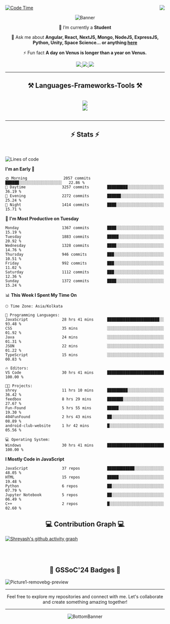 <div>
 
<img align="right" src="https://visitor-badge.laobi.icu/badge?page_id=shreyash3087.shreyash3087" />

 [![Code Time](https://wakatime.com/badge/user/cd5f70df-e644-46f4-a03b-e1ce78615131.svg)](https://wakatime.com/@cd5f70df-e644-46f4-a03b-e1ce78615131)
 
</div>


<div align="center">
 
![Banner](https://github.com/user-attachments/assets/fe33d289-b057-4d85-ad76-3103802aa9e1)

</div>


<div align="center">
 
 🔭 I’m currently a **Student** 

💬 Ask me about **Angular, React, NextJS, Mongo, NodeJS, ExpressJS, Python, Unity, Space Science... or anything [here](https://github.com/shreyash3087/shreyash3087/issues)**

⚡ Fun fact **A day on Venus is longer than a year on Venus.**

</div>
 
<div align="center"> 
  <a href="mailto:shreyash3087@gmail.com">
    <img src="https://img.shields.io/badge/Gmail-333333?style=for-the-badge&logo=gmail&logoColor=red" />
  </a>
  <a href="https://www.linkedin.com/in/shreyash-srivastava-1a1161280" target="_blank">
    <img src="https://img.shields.io/badge/LinkedIn-0077B5?style=for-the-badge&logo=linkedin&logoColor=white" target="_blank" />
  </a>
  <a href="https://github.com/shreyash3087" target="_blank">
     <img src="https://img.shields.io/badge/Github-FF5722?style=for-the-badge&logo=github&logoColor=white" target="_blank" />
  </a>
</div>
<hr/>
 
<h2 align="center">⚒️ Languages-Frameworks-Tools ⚒️</h2>
<br/>
<div align="center">
    <img src="https://skillicons.dev/icons?i=react,bootstrap,html,css,vscode,github,figma,cpp,vercel,netlify" /><br>
    <img src="https://skillicons.dev/icons?i=tailwind,git,nodejs,python,javascript,typescript,express,firebase,mongodb,nextjs,unity,azure,blender" /><br>
</div>

<br/>
<hr/>

<h2 align="center">⚡ Stats ⚡</h2>

<br>
<div>
 
 
<!--START_SECTION:waka-->
![Lines of code](https://img.shields.io/badge/From%20Hello%20World%20I%27ve%20Written-5.1%20million%20lines%20of%20code-blue)

**I'm an Early 🐤** 

```text
🌞 Morning                2057 commits        ██████░░░░░░░░░░░░░░░░░░░   22.86 % 
🌆 Daytime                3257 commits        █████████░░░░░░░░░░░░░░░░   36.19 % 
🌃 Evening                2272 commits        ██████░░░░░░░░░░░░░░░░░░░   25.24 % 
🌙 Night                  1414 commits        ████░░░░░░░░░░░░░░░░░░░░░   15.71 % 
```
📅 **I'm Most Productive on Tuesday** 

```text
Monday                   1367 commits        ████░░░░░░░░░░░░░░░░░░░░░   15.19 % 
Tuesday                  1883 commits        █████░░░░░░░░░░░░░░░░░░░░   20.92 % 
Wednesday                1328 commits        ████░░░░░░░░░░░░░░░░░░░░░   14.76 % 
Thursday                 946 commits         ███░░░░░░░░░░░░░░░░░░░░░░   10.51 % 
Friday                   992 commits         ███░░░░░░░░░░░░░░░░░░░░░░   11.02 % 
Saturday                 1112 commits        ███░░░░░░░░░░░░░░░░░░░░░░   12.36 % 
Sunday                   1372 commits        ████░░░░░░░░░░░░░░░░░░░░░   15.24 % 
```


📊 **This Week I Spent My Time On** 

```text
🕑︎ Time Zone: Asia/Kolkata

💬 Programming Languages: 
JavaScript               28 hrs 41 mins      ███████████████████████░░   93.48 % 
CSS                      35 mins             ░░░░░░░░░░░░░░░░░░░░░░░░░   01.92 % 
Java                     24 mins             ░░░░░░░░░░░░░░░░░░░░░░░░░   01.31 % 
JSON                     22 mins             ░░░░░░░░░░░░░░░░░░░░░░░░░   01.22 % 
TypeScript               15 mins             ░░░░░░░░░░░░░░░░░░░░░░░░░   00.83 % 

🔥 Editors: 
VS Code                  30 hrs 41 mins      █████████████████████████   100.00 % 

🐱‍💻 Projects: 
shrey                    11 hrs 10 mins      █████████░░░░░░░░░░░░░░░░   36.42 % 
feedbox                  8 hrs 29 mins       ███████░░░░░░░░░░░░░░░░░░   27.67 % 
Fun-Found                5 hrs 55 mins       █████░░░░░░░░░░░░░░░░░░░░   19.30 % 
404FunFound              2 hrs 43 mins       ██░░░░░░░░░░░░░░░░░░░░░░░   08.89 % 
android-club-website     1 hr 42 mins        █░░░░░░░░░░░░░░░░░░░░░░░░   05.56 % 

💻 Operating System: 
Windows                  30 hrs 41 mins      █████████████████████████   100.00 % 
```

**I Mostly Code in JavaScript** 

```text
JavaScript               37 repos            ████████████░░░░░░░░░░░░░   48.05 % 
HTML                     15 repos            █████░░░░░░░░░░░░░░░░░░░░   19.48 % 
Python                   6 repos             ██░░░░░░░░░░░░░░░░░░░░░░░   07.79 % 
Jupyter Notebook         5 repos             ██░░░░░░░░░░░░░░░░░░░░░░░   06.49 % 
C++                      2 repos             █░░░░░░░░░░░░░░░░░░░░░░░░   02.60 % 
```




<!--END_SECTION:waka-->

</div>

<div>
  <div align="center" ><h2 align="center">💻 Contribution Graph 💻</h2></div>
 
  [![Shreyash's github activity graph](https://github-readme-activity-graph.vercel.app/graph?username=shreyash3087&hide_border=true&theme=github)](https://github.com/ashutosh00710/github-readme-activity-graph)
 
</div>

<br/><br/>

<h2 align="center">🔰 GSSoC'24 Badges 🔰</h2>

![Picture1-removebg-preview](https://github.com/user-attachments/assets/4ece96a5-043a-44df-b51b-40738d3603ff)

<div align="center"> 
  <hr/>
  Feel free to explore my repositories and connect with me. Let's collaborate and create something amazing together!
  <hr/>
</div>

<div align="center">
 
![BottomBanner](https://github.com/user-attachments/assets/7afe064f-9b9f-401d-bec1-35c8625bb3dc)

</div>


